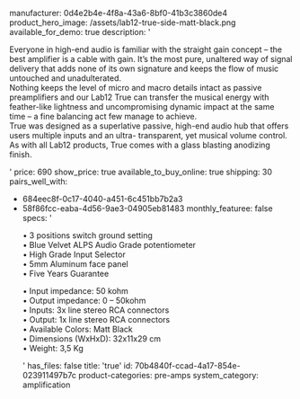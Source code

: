 manufacturer: 0d4e2b4e-4f8a-43a6-8bf0-41b3c3860de4
product_hero_image: /assets/lab12-true-side-matt-black.png
available_for_demo: true
description: '<p>Everyone in high-end audio is familiar with the straight gain concept – the best amplifier is a cable with gain. It’s the most pure, unaltered way of signal delivery that adds none of its own signature and keeps the flow of music untouched and unadulterated.<br>Nothing keeps the level of micro and macro details intact as passive preamplifiers and our Lab12 True can transfer the musical energy with feather-like lightness and uncompromising dynamic impact at the same time – a fine balancing act few manage to achieve.<br>True was designed as a superlative passive, high-end audio hub that offers users multiple inputs and an ultra- transparent, yet musical volume control.<br>As with all Lab12 products, True comes with a glass blasting anodizing finish.&nbsp;&nbsp;</p>'
price: 690
show_price: true
available_to_buy_online: true
shipping: 30
pairs_well_with:
  - 684eec8f-0c17-4040-a451-6c451bb7b2a3
  - 58f86fcc-eaba-4d56-9ae3-04905eb81483
monthly_featuree: false
specs: '<p>• 3 positions switch ground setting<br>• Blue Velvet ALPS Audio Grade potentiometer<br>• High Grade Input Selector<br>• 5mm Aluminum face panel<br>• Five Years Guarantee&nbsp;&nbsp;</p><p>• Input impedance: 50 kohm<br>• Output impedance: 0 – 50kohm<br>• Inputs: 3x line stereo RCA connectors<br>• Output: 1x line stereo RCA connectors<br>• Available Colors: Matt Black<br>• Dimensions (WxHxD): 32x11x29 cm<br>• Weight: 3,5 Kg&nbsp;&nbsp;</p>'
has_files: false
title: 'true'
id: 70b4840f-ccad-4a17-854e-023911497b7c
product-categories: pre-amps
system_category: amplification
